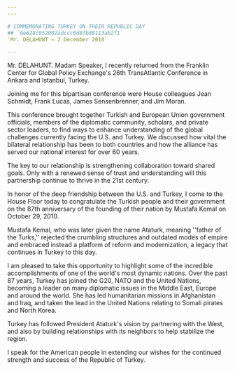 ```yaml
---
---

# COMMEMORATING TURKEY ON THEIR REPUBLIC DAY
## `0e628c052902adccc0d8fb88113ab2f1`
`Mr. DELAHUNT — 2 December 2010`

---
```



Mr. DELAHUNT. Madam Speaker, I recently returned from the Franklin 
Center for Global Policy Exchange's 26th TransAtlantic Conference in 
Ankara and Istanbul, Turkey.

Joining me for this bipartisan conference were House colleagues Jean 
Schmidt, Frank Lucas, James Sensenbrenner, and Jim Moran.

This conference brought together Turkish and European Union 
government officials, members of the diplomatic community, scholars, 
and private sector leaders, to find ways to enhance understanding of 
the global challenges currently facing the U.S. and Turkey. We 
discussed how vital the bilateral relationship has been to both 
countries and how the alliance has served our national interest for 
over 60 years.

The key to our relationship is strengthening collaboration toward 
shared goals. Only with a renewed sense of trust and understanding will 
this partnership continue to thrive in the 21st century.

In honor of the deep friendship between the U.S. and Turkey, I come 
to the House Floor today to congratulate the Turkish people and their 
government on the 87th anniversary of the founding of their nation by 
Mustafa Kemal on October 29, 2010.

Mustafa Kemal, who was later given the name Ataturk, meaning ''father 
of the Turks,'' rejected the crumbling structures and outdated modes of 
empire and embraced instead a platform of reform and modernization, a 
legacy that continues in Turkey to this day.

I am pleased to take this opportunity to highlight some of the 
incredible accomplishments of one of the world's most dynamic nations. 
Over the past 87 years, Turkey has joined the G20, NATO and the United 
Nations, becoming a leader on many diplomatic issues in the Middle 
East, Europe and around the world. She has led humanitarian missions in 
Afghanistan and Iraq, and taken the lead in the United Nations relating 
to Somali pirates and North Korea.

Turkey has followed President Ataturk's vision by partnering with the 
West, and also by building relationships with its neighbors to help 
stabilize the region.

I speak for the American people in extending our wishes for the 
continued strength and success of the Republic of Turkey.
